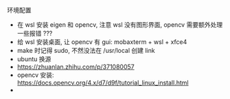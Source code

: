 环境配置
* 在 wsl 安装 eigen 和 opencv, 注意 wsl 没有图形界面, opencv 需要额外处理一些报错 ???
* 给 wsl 安装桌面, 让 opencv 有 gui: mobaxterm + wsl + xfce4
* make 时记得 sudo, 不然没法在 /usr/local 创建 link
* ubuntu 换源
* https://zhuanlan.zhihu.com/p/371080057
* opencv 安装: https://docs.opencv.org/4.x/d7/d9f/tutorial_linux_install.html
* 